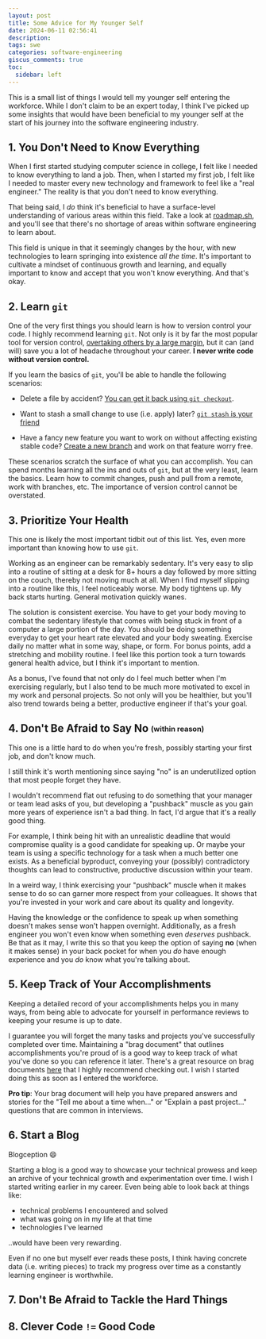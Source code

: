 ```yaml
---
layout: post
title: Some Advice for My Younger Self
date: 2024-06-11 02:56:41
description:
tags: swe
categories: software-engineering
giscus_comments: true
toc:
  sidebar: left
---
```


This is a small list of things I would tell my younger self entering the workforce. While I don't claim to be an expert today, I think I've picked up some insights that would have been beneficial to my younger self at the start of his journey into the software engineering industry.

## 1. You Don't Need to Know Everything

When I first started studying computer science in college, I felt like I needed to know everything to land a job. Then, when I started my first job, I felt like I needed to master every new technology and framework to feel like a "real engineer." The reality is that you don't need to know everything.

That being said, I _do_ think it's beneficial to have a surface-level understanding of various areas within this field. Take a look at [roadmap.sh](https://roadmap.sh/), and you'll see that there's no shortage of areas within software engineering to learn about.

This field is unique in that it seemingly changes by the hour, with new technologies to learn springing into existence _all the time_. It's important to cultivate a mindset of continuous growth and learning, and equally important to know and accept that you won't know everything. And that's okay.

## 2. Learn `git`

One of the very first things you should learn is how to version control your code. I highly recommend learning `git`. Not only is it by far the most popular tool for version control, [overtaking others by a large margin](https://openhub.net/repositories/compare), but it can (and will) save you a lot of headache throughout your career. **I never write code without version control.**

If you learn the basics of `git`, you'll be able to handle the following scenarios:

- Delete a file by accident? [You can get it back using `git checkout`](https://4ddig.tenorshare.com/windows-recovery-solutions/git-restore-deleted-file.html).

- Want to stash a small change to use (i.e. apply) later? [`git stash` is your friend](https://www.atlassian.com/git/tutorials/saving-changes/git-stash)

- Have a fancy new feature you want to work on without affecting existing stable code? [Create a new branch](https://www.atlassian.com/git/tutorials/using-branches) and work on that feature worry free.

These scenarios scratch the surface of what you can accomplish. You can spend months learning all the ins and outs of `git`, but at the very least, learn the basics. Learn how to commit changes, push and pull from a remote, work with branches, etc. The importance of version control cannot be overstated.

## 3. Prioritize Your Health

This one is likely the most important tidbit out of this list. Yes, even more important than knowing how to use `git`.

Working as an engineer can be remarkably sedentary. It's very easy to slip into a routine of sitting at a desk for 8+ hours a day followed by more sitting on the couch, thereby not moving much at all. When I find myself slipping into a routine like this, I feel noticeably worse. My body tightens up. My back starts hurting. General motivation quickly wanes.

The solution is consistent exercise. You have to get your body moving to combat the sedentary lifestyle that comes with being stuck in front of a computer a large portion of the day. You should be doing something everyday to get your heart rate elevated and your body sweating. Exercise daily no matter what in some way, shape, or form. For bonus points, add a stretching and mobility routine. I feel like this portion took a turn towards general health advice, but I think it's important to mention.

As a bonus, I've found that not only do I feel much better when I'm exercising regularly, but I also tend to be much more motivated to excel in my work and personal projects. So not only will you be healthier, but you'll also trend towards being a better, productive engineer if that's your goal.

## 4. Don't Be Afraid to Say **No** <sub><sup>(within reason)</sup></sub>

This one is a little hard to do when you're fresh, possibly starting your first job, and don't know much.

I still think it's worth mentioning since saying "no" is an underutilized option that most people forget they have.

I wouldn't recommend flat out refusing to do something that your manager or team lead asks of you, but developing a "pushback" muscle as you gain more years of experience isn't a bad thing. In fact, I'd argue that it's a really good thing.

For example, I think being hit with an unrealistic deadline that would compromise quality is a good candidate for speaking up. Or maybe your team is using a specific technology for a task when a much better one exists. As a beneficial byproduct, conveying your (possibly) contradictory thoughts can lead to constructive, productive discussion within your team.

In a weird way, I think exercising your "pushback" muscle when it makes sense to do so can garner more respect from your colleagues. It shows that you're invested in your work and care about its quality and longevity.

Having the knowledge or the confidence to speak up when something doesn't makes sense won't happen overnight. Additionally, as a fresh engineer you won't even know when something even _deserves_ pushback. Be that as it may, I write this so that you keep the option of saying **no** (when it makes sense) in your back pocket for when you _do_ have enough experience and you _do_ know what you're talking about.

## 5. Keep Track of Your Accomplishments

Keeping a detailed record of your accomplishments helps you in many ways, from being able to advocate for yourself in performance reviews to keeping your resume is up to date.

I guarantee you will forget the many tasks and projects you've successfully completed over time. Maintaining a "brag document" that outlines accomplishments you're proud of is a good way to keep track of what you've done so you can reference it later. There's a great resource on brag documents [here](https://jvns.ca/blog/brag-documents/) that I highly recommend checking out. I wish I started doing this as soon as I entered the workforce.

**Pro tip**: Your brag document will help you have prepared answers and stories for the "Tell me about a time when..." or "Explain a past project..." questions that are common in interviews.

## 6. Start a Blog

Blogception :smile:

Starting a blog is a good way to showcase your technical prowess and keep an archive of your technical growth and experimentation over time. I wish I started writing earlier in my career. Even being able to look back at things like:

- technical problems I encountered and solved
- what was going on in my life at that time
- technologies I've learned

..would have been very rewarding.

Even if no one but myself ever reads these posts, I think having concrete data (i.e. writing pieces) to track my progress over time as a constantly learning engineer is worthwhile.

## 7. Don't Be Afraid to Tackle the Hard Things

## 8. Clever Code `!=` Good Code
